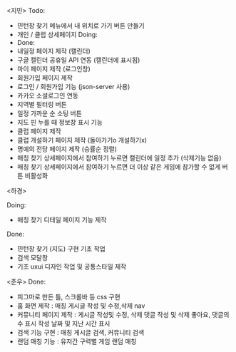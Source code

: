 <지민>
Todo:

- 민턴장 찾기 메뉴에서 내 위치로 가기 버튼 만들기
- 개인 / 클럽 상세페이지
  Doing:
- Done:
- 내일정 페이지 제작 (캘린더)
- 구글 캘린더 공휴일 API 연동 (캘린더에 표시됨)
- 마이 페이지 제작 (로그인창)
- 회원가입 페이지 제작
- 로그인 / 회원가입 기능 (json-server 사용)
- 카카오 소셜로그인 연동
- 지역별 필터링 버튼
- 일정 가까운 순 소팅 버튼
- 지도 핀 누를 때 정보창 표시 기능
- 클럽 페이지 제작
- 클럽 개설하기 페이지 제작 (돌아가기o 개설하기x)
- 명예의 전당 페이지 제작 (승률순 정렬)
- 매칭 찾기 상세페이지에서 참여하기 누르면 캘린더에 일정 추가 (삭제기능 없음)
- 매칭 찾기 상세페이지에서 참여하기 누르면 더 이상 같은 게임에 참가할 수 없게 버튼 비활성화

<하경>

Doing:

- 매칭 찾기 디테일 페이지 기능 제작

Done:

- 민턴장 찾기 (지도) 구현 기초 작업
- 검색 모달창
- 기초 uxui 디자인 작업 및 공통스타일 제작

<준우>
Done:

- 피그마로 만든 틀, 스크롤바 등 css 구현
- 홈 화면 제작 :
  매칭 게시글 작성 및 수정,삭제
  nav
- 커뮤니티 페이지 제작 :
  게시글 작성및 수정, 삭제
  댓글 작성 및 삭제
  좋아요, 댓글의 수 표시
  작성 날짜 및 지난 시간 표시
- 검색 기능 구현 :
  매칭 게시글 검색,
  커뮤니티 검색
- 랜덤 매칭 기능 :
  유저간 구력별 게임 랜덤 매칭
